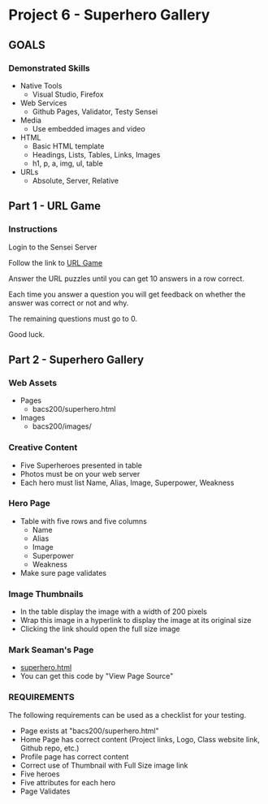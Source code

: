 # Project 6 - Superhero Gallery

## GOALS

### Demonstrated Skills

* Native Tools
    * Visual Studio, Firefox
* Web Services
    * Github Pages, Validator, Testy Sensei
* Media
    * Use embedded images and video
* HTML
    * Basic HTML template
    * Headings, Lists, Tables, Links, Images
    * h1, p, a, img, ul, table
* URLs
    * Absolute, Server, Relative


## Part 1 - URL Game

### Instructions

Login to the Sensei Server

Follow the link to [URL Game](/course/bacs200/url-question)

Answer the URL puzzles until you can get 10 answers in a row correct.

Each time you answer a question you will get feedback on whether the answer was
correct or not and why.

The remaining questions must go to 0.

Good luck.



## Part 2 - Superhero Gallery

### Web Assets
* Pages
    * bacs200/superhero.html
* Images
    * bacs200/images/
    

### Creative Content
* Five Superheroes presented in table
* Photos must be on your web server
* Each hero must list Name, Alias, Image, Superpower, Weakness


### Hero Page
* Table with five rows and five columns
    * Name
    * Alias
    * Image
    * Superpower
    * Weakness
* Make sure page validates


### Image Thumbnails
* In the table display the image with a width of 200 pixels
* Wrap this image in a hyperlink to display the image at its original size
* Clicking the link should open the full size image


### Mark Seaman's Page
* [superhero.html](https://mark-seaman.github.io/bacs200/superhero.html)
* You can get this code by "View Page Source"


### REQUIREMENTS

The following requirements can be used as a checklist for your testing.

* Page exists at "bacs200/superhero.html"
* Home Page has correct content (Project links, Logo, Class website link, Github repo, etc.)
* Profile page has correct content
* Correct use of Thumbnail with Full Size image link
* Five heroes
* Five attributes for each hero
* Page Validates


 